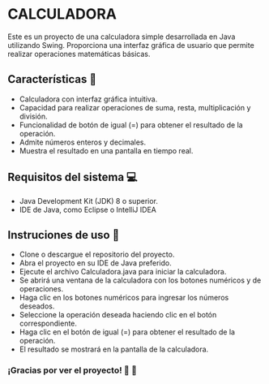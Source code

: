 # CALCULADORA
Este es un proyecto de una calculadora simple desarrollada en Java utilizando Swing. Proporciona una interfaz gráfica de usuario que permite realizar operaciones matemáticas básicas.

## Características  :memo:
- Calculadora con interfaz gráfica intuitiva.
- Capacidad para realizar operaciones de suma, resta, multiplicación y división.
- Funcionalidad de botón de igual (=) para obtener el resultado de la operación.
- Admite números enteros y decimales.
- Muestra el resultado en una pantalla en tiempo real.


## Requisitos del sistema :computer:
- Java Development Kit (JDK) 8 o superior.
- IDE de Java, como Eclipse o IntelliJ IDEA


## Instruciones de uso  :floppy_disk:
- Clone o descargue el repositorio del proyecto.
- Abra el proyecto en su IDE de Java preferido.
- Ejecute el archivo Calculadora.java para iniciar la calculadora.
- Se abrirá una ventana de la calculadora con los botones numéricos y de operaciones.
- Haga clic en los botones numéricos para ingresar los números deseados.
- Seleccione la operación deseada haciendo clic en el botón correspondiente.
- Haga clic en el botón de igual (=) para obtener el resultado de la operación.
- El resultado se mostrará en la pantalla de la calculadora.

### ¡Gracias por ver el proyecto! 🎉 :tada:	


